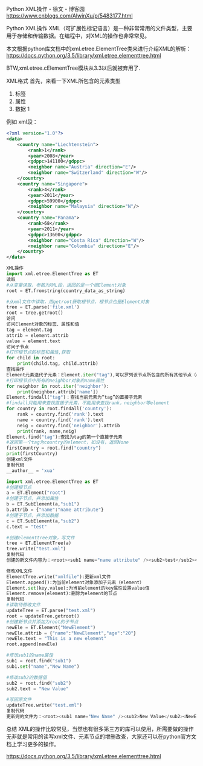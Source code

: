 Python XML操作 - 徐文 - 博客园 https://www.cnblogs.com/AlwinXu/p/5483177.html

Python XML操作
XML（可扩展性标记语言）是一种非常常用的文件类型，主要用于存储和传输数据。在编程中，对XML的操作也非常常见。

本文根据python库文档中的xml.etree.ElementTree类来进行介绍XML的解析：https://docs.python.org/3.5/library/xml.etree.elementtree.html 

BTW,xml.etree.cElementTree模块从3.3以后就被弃用了.

XML格式
首先，来看一下XML所包含的元素类型

1. 标签 <tag>
2. 属性 <tag  name="attribute">
3. 数据 <data>1<data>

 例如 xml段：

```xml
<?xml version="1.0"?>
<data>
    <country name="Liechtenstein">
        <rank>1</rank>
        <year>2008</year>
        <gdppc>141100</gdppc>
        <neighbor name="Austria" direction="E"/>
        <neighbor name="Switzerland" direction="W"/>
    </country>
    <country name="Singapore">
        <rank>4</rank>
        <year>2011</year>
        <gdppc>59900</gdppc>
        <neighbor name="Malaysia" direction="N"/>
    </country>
    <country name="Panama">
        <rank>68</rank>
        <year>2011</year>
        <gdppc>13600</gdppc>
        <neighbor name="Costa Rica" direction="W"/>
        <neighbor name="Colombia" direction="E"/>
    </country>
</data>
```
 
```py
XML操作
import xml.etree.ElementTree as ET
读取
#从变量读取，参数为XML段，返回的是一个根Element对象
root = ET.fromstring(country_data_as_string)

#从xml文件中读取，用getroot获取根节点，根节点也是Element对象
tree = ET.parse('file.xml')
root = tree.getroot()
访问
访问Element对象的标签、属性和值
tag = element.tag
attrib = element.attrib
value = element.text
访问子节点
#打印根节点的标签和属性,获取
for child in root:
    print(child.tag, child.attrib)
查找操作
Element元素迭代子元素：Element.iter("tag"),可以罗列该节点所包含的所有其他节点（element对象）
#打印根节点中所有的neighbor对象的name属性
for neighbor in root.iter('neighbor'):
    print(neighbor.attrib['name'])
Element.findall("tag")：查找当前元素为“tag”的直接子元素
#findall只能用来查找直接子元素，不能用来查找rank，neighbor等element
for country in root.findall('country'):
    rank = country.find('rank').text
    name = country.find('rank').text
    neig = country.find('neighbor').attrib
    print(rank, name,neig)
Element.find("tag"):查找为tag的第一个直接子元素
#返回第一个tag为country的element，如没有，返回None
firstCountry = root.find("country")
print(firstCountry)
创建xml文件
复制代码
__author__ = 'xua'

import xml.etree.ElementTree as ET
#创建根节点
a = ET.Element("root")
#创建子节点，并添加属性
b = ET.SubElement(a,"sub1")
b.attrib = {"name":"name attribute"}
#创建子节点，并添加数据
c = ET.SubElement(a,"sub2")
c.text = "test"

#创建elementtree对象，写文件
tree = ET.ElementTree(a)
tree.write("test.xml")
复制代码
创建的新文件内容为：<root><sub1 name="name attribute" /><sub2>test</sub2></root>

修改XML文件
ElementTree.write("xmlfile"):更新xml文件
Element.append():为当前element对象添加子元素（element）
Element.set(key,value):为当前element的key属性设置value值
Element.remove(element):删除为element的节点
复制代码
#读取待修改文件
updateTree = ET.parse("test.xml")
root = updateTree.getroot()
#创建新节点并添加为root的子节点
newEle = ET.Element("NewElement")
newEle.attrib = {"name":"NewElement","age":"20"}
newEle.text = "This is a new element"
root.append(newEle)

#修改sub1的name属性
sub1 = root.find("sub1")
sub1.set("name","New Name")

#修改sub2的数据值
sub2 = root.find("sub2")
sub2.text = "New Value"

#写回原文件
updateTree.write("test.xml")
复制代码
更新完的文件为：<root><sub1 name="New Name" /><sub2>New Value</sub2><NewElement age="20" name="NewElement">This is a new element</NewElement></root>
```
 

总结
 XML的操作比较常见，当然也有很多第三方的库可以使用，所需要做的操作无非就是常用的读写xml文件、元素节点的增删改查，大家还可以在python官方文档上学习更多的操作。

https://docs.python.org/3.5/library/xml.etree.elementtree.html 